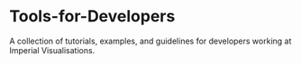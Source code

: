 # Tools-for-Developers
A collection of tutorials, examples, and guidelines for developers working at Imperial Visualisations.
